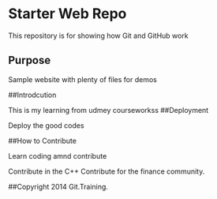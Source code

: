 # Starter Web Repo

This repository is for showing how Git and GitHub work

## Purpose

Sample website with plenty of files for demos

##Introdcution

This is my learning from udmey courseworkss
##Deployment  

Deploy the good codes 

##How to Contribute

Learn coding amnd contribute

Contribute in the C++
Contribute for the finance community.

##Copyright
2014 Git.Training.


